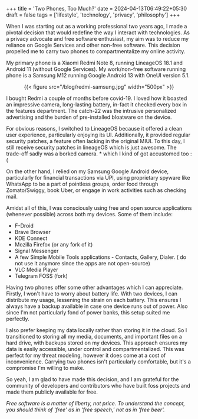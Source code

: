 +++
title = 'Two Phones, Too Much?'
date = 2024-04-13T06:49:22+05:30
draft = false
tags = ['lifestyle', 'technology', 'privacy', 'philosophy']
+++

When I was starting out as a working professional two years ago, I made a
pivotal decision that would redefine the way I interact with technologies. As a
privacy advocate and free software enthusiast, my aim was to reduce my reliance
on Google Services and other non-free software. This decision propelled me to
carry two phones to compartmentalize my online activity.


My primary phone is a Xiaomi Redmi Note 8, running LineageOS 18.1 and Android
11 (without Google Services). My work/non-free software running phone is a
Samsung M12 running Google Android 13 with OneUI version 5.1. 


<center>
{{< figure src="/blog/redmi-samsung.jpg" width="500px" >}}
</center>


I bought Redmi a couple of months before covid-19. I loved how it boasted an
impressive camera, long-lasting battery, in-fact it checked every box in
the features department. The catch-22 was the intrusive personalized
advertising and the burden of pre-installed bloatware on the device.


For obvious reasons, I switched to LineageOS because it offered a clean user
experience, particularly enjoying its UI. Additionally, it provided regular
security patches, a feature often lacking in the original MIUI. To this day, I
still receive security patches in lineageOS which is just awesome. The
trade-off sadly was a borked camera. * which I kind of got accustomed too :( 


On the other hand, I relied on my Samsung Google Android device, particularly
for financial transactions via UPI, using proprietary spyware like WhatsApp to
be a part of pointless groups, order food through Zomato/Swiggy, book Uber, or
engage in work activities such as checking mail.


Amidst all of this, I was consciously using free and open source applications
(whenever possible) across both my devices. Some of them include:


- F-Droid
- Brave Browser
- KDE Connect
- Mozilla Firefox (or any fork of it)
- Signal Messenger 
- A few Simple Mobile Tools applications - Contacts, Gallery, Dialer. ( do not
  use it anymore since the apps are not open-source)
- VLC Media Player
- Telegram FOSS (fork) 


Having two phones offer some other advantages which I can appreciate. Firstly,
I won't have to worry about battery life. With two devices, I can distribute my
usage, lessening the strain on each battery. This ensures I always have a backup
available in case one device runs out of power. Also since I'm not particularly
fond of power banks, this setup suited me perfectly. 


I also prefer keeping my data locally rather than storing it in the cloud. So I
transitioned to storing all my media, documents, and important files on a hard
drive, with backups stored on my devices. This approach ensures my data is
easily accessible, under control and compartmentalized. This was perfect for
my threat modeling, however it does come at a cost of inconvenience. Carrying
two phones isn't particularly comfortable, but it's a compromise I'm willing to
make. 


So yeah, I am glad to have made this decision, and I am grateful for the community
of developers and contributors who have built foss projects and made them
publicly available for free.


_Free software is a matter of liberty, not price. To understand the concept, you should think of 'free' as in 'free speech,' not as in 'free beer'._

